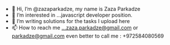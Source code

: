 - 👋 Hi, I’m @zazaparkadze, my name is Zaza Parkadze
- 👀 I’m interested in ...javascript developer position.
- 🌱 I’m writing solutions for the tasks I upload here
- 📫 How to reach me ...zaza.parkadze@gmail.com  or parkadze@gmail.com even better to call me : +972584080569

<!---
zazaparkadze/zazaparkadze is a ✨ special ✨ repository because its `README.md` (this file) appears on your GitHub profile.
You can click the Preview link to take a look at your changes.
--->
